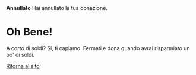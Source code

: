 <!--
.. title: Donatione cancellata
.. slug: donation-cancelled
.. date: 2014-11-04 22:23:23
.. tags:
.. link:
.. description:
-->

<style>
img.centered {
    display: block;
    margin-left: auto;
    margin-right: auto }
</style>

<div class="alert alert-error"><strong>Annullato</strong> Hai annullato la tua donazione.</div>

<div class="bs-component">
    <div class="jumbotron">
        <h1>Oh Bene!</h1>
        <p>A corto di soldi? Si, ti capiamo. Fermati e dona quando avrai risparmiato un po' di soldi.</p>
        <a href="/" class="btn btn-primary btn-lg">Ritorna al sito</a>
        </p>
    </div>
</div>
